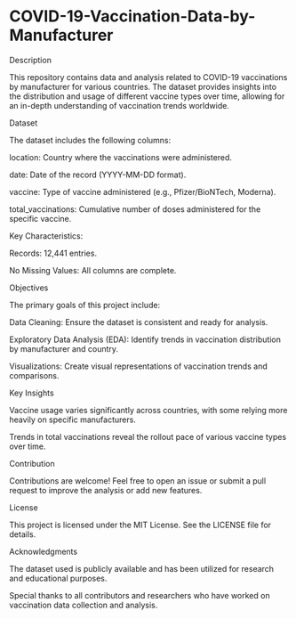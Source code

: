 # COVID-19-Vaccination-Data-by-Manufacturer

Description

This repository contains data and analysis related to COVID-19 vaccinations by manufacturer for various countries. The dataset provides insights into the distribution and usage of different vaccine types over time, allowing for an in-depth understanding of vaccination trends worldwide.

Dataset

The dataset includes the following columns:

location: Country where the vaccinations were administered.

date: Date of the record (YYYY-MM-DD format).

vaccine: Type of vaccine administered (e.g., Pfizer/BioNTech, Moderna).

total_vaccinations: Cumulative number of doses administered for the specific vaccine.

Key Characteristics:

Records: 12,441 entries.

No Missing Values: All columns are complete.

Objectives

The primary goals of this project include:

Data Cleaning: Ensure the dataset is consistent and ready for analysis.

Exploratory Data Analysis (EDA): Identify trends in vaccination distribution by manufacturer and country.

Visualizations: Create visual representations of vaccination trends and comparisons.

Key Insights

Vaccine usage varies significantly across countries, with some relying more heavily on specific manufacturers.

Trends in total vaccinations reveal the rollout pace of various vaccine types over time.

Contribution

Contributions are welcome! Feel free to open an issue or submit a pull request to improve the analysis or add new features.

License

This project is licensed under the MIT License. See the LICENSE file for details.

Acknowledgments

The dataset used is publicly available and has been utilized for research and educational purposes.

Special thanks to all contributors and researchers who have worked on vaccination data collection and analysis.

